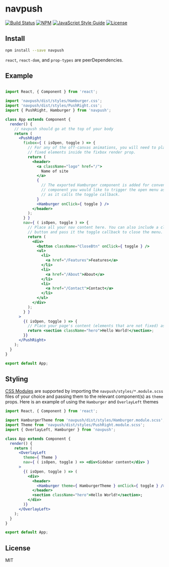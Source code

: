 # navpush

> 

[![Build Status](https://img.shields.io/travis/com/nicholasray/navpush.svg?style=flat)](https://travis-ci.com/nicholasray/navpush)
[![NPM](https://img.shields.io/npm/v/navpush.svg)](https://www.npmjs.com/package/navpush)
[![JavaScript Style Guide](https://img.shields.io/badge/code_style-standard-brightgreen.svg)](https://standardjs.com)
[![License](https://img.shields.io/github/license/nicholasray/navpush.svg?style=flat)](https://github.com/nicholasray/navpush/blob/master/LICENSE)

## Install

```bash
npm install --save navpush
```

`react`, `react-dom`, and `prop-types` are peerDependencies.

## Example

```jsx

import React, { Component } from 'react';

import 'navpush/dist/styles/Hamburger.css';
import 'navpush/dist/styles/PushRight.css';
import { PushRight, Hamburger } from 'navpush';

class App extends Component {
  render() {
    // navpush should go at the top of your body
    return (
      <PushRight
        fixbox={ ( isOpen, toggle ) => {
          // For any of the off-canvas animations, you will need to place your
          // fixed elements inside the fixbox render prop.
          return (
            <header>
              <a className="logo" href="/">
                Name of site
              </a>
              {
                // The exported Hamburger component is added for convenience, but you can use whatever
                // component you would like to trigger the open menu as long
                // as it calls the toggle callback.
              }
              <Hamburger onClick={ toggle } />
            </header>
          );
        } }
        nav={ ( isOpen, toggle ) => {
          // Place all your nav content here. You can also include a close
          // button and pass it the toggle callback to close the menu.
          return (
            <div>
              <button className="CloseBtn" onClick={ toggle } />
              <ul>
                <li>
                  <a href="/Features">Features</a>
                </li>
                <li>
                  <a href="/About">About</a>
                </li>
                <li>
                  <a href="/Contact">Contact</a>
                </li>
              </ul>
            </div>
          );
        } }
      >
        {( isOpen, toggle ) => {
          // Place your page's content (elements that are not fixed) as children.
          return <section className="hero">Hello World!</section>;
        }}
      </PushRight>
    );
  }
}

export default App;
```

## Styling

[CSS Modules](https://github.com/css-modules/css-modules) are supported by
importing the `navpush/styles/*.module.scss` files of your choice and passing
them to the relevant component(s) as `theme` props. Here is an example of using the
`Hamburger` and `OverlayLeft` themes

```jsx
import React, { Component } from 'react';

import HamburgerTheme from 'navpush/dist/styles/Hamburger.module.scss';
import Theme from 'navpush/dist/styles/PushRight.module.scss';
import { OverlayLeft, Hamburger } from 'navpush';

class App extends Component {
  render() {
    return (
      <OverlayLeft
        theme={ Theme }
        nav={ ( isOpen, toggle ) => <div>Sidebar content</div> }
      >
        {( isOpen, toggle ) => (
          <div>
            <header>
              <Hamburger theme={ HamburgerTheme } onClick={ toggle } />
            </header>
            <section className="hero">Hello World!</section>;
          </div>
        )}
      </OverlayLeft>
    );
  }
}

export default App;
```

## License

MIT
